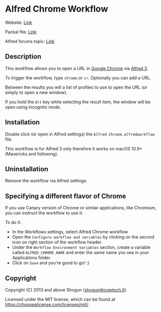 # Alfred Chrome Workflow

Website: [Link](https://sw.cowtech.it/alfred-chrome)

Packal file: [Link](http://www.packal.org/workflow/alfred-chrome)

Alfred forums topic: [Link](http://www.alfredforum.com/topic/9473-alfred-chrome-open-url-in-google-chrome-also-with-specific-profile)

## Description

This workflow allows you to open a URL in [Google Chrome](https://www.google.com/chrome/) via [Alfred 3](https://www.alfredapp.com/).

To trigger the workflow, type `chrome` or `cr`. Optionally you can add a URL.

Between the results you will a list of profiles to use to open the URL (or simply to open a new window).

If you hold the `Alt` key while selecting the result item, the window will be open using incognito mode.

## Installation

Double click (or open in Alfred settings) the `Alfred Chrome.alfredworkflow` file.

This workflow is for Alfred 3 only therefore it works on macOS 10.9+ (Mavericks and following).

## Uninstallation

Remove the workflow via Alfred settings.

## Specifying a different flavor of Chrome

If you use Canary version of Chrome or similar applications, like Chromium, you can instruct the workflow to use it.

To do it:

* In the Workflows settings, select Alfred Chrome workflow
* Open the `Configure workflow and variables` by clicking on the second icon on right section of the workflow header.
* Under the `Workflow Environment Variables` section, create a variable called `ALFRED_CHROME_NAME` and enter the same name you see in your Applications folder.
* Click on `Save` and you're good to go! :)

## Copyright

Copyright (C) 2013 and above Shogun (shogun@cowtech.it).

Licensed under the MIT license, which can be found at https://choosealicense.com/licenses/mit/.
